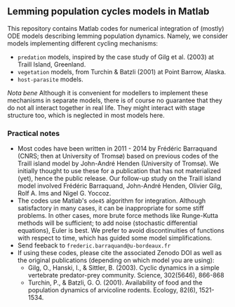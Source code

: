 ## Lemming population cycles models in Matlab

This repository contains Matlab codes for numerical integration of (mostly) ODE models describing lemming population dynamics. Namely, we consider models implementing different cycling mechanisms: 

- ``predation`` models, inspired by the case study of Gilg et al. (2003) at Traill Island, Greenland. 
- ``vegetation`` models, from Turchin & Batzli (2001) at Point Barrow, Alaska. 
- ``host-parasite`` models. 

*Nota bene* Although it is convenient for modellers to implement these mechanisms in separate models, there is of course no guarantee that they do not all interact together in real life. They might interact with stage structure too, which is neglected in most models here. 

### Practical notes 

- Most codes have been written in 2011 - 2014 by Frédéric Barraquand (CNRS; then at University of Tromsø) based on previous codes of the Traill island model by John-André Henden (University of Tromsø). We initially thought to use these for a publication that has not materialized (yet), hence the public release. Our follow-up study on the Traill island model involved Frédéric Barraquand, John-André Henden, Olivier Gilg, Rolf A. Ims and Nigel G. Yoccoz. 
- The codes use Matlab's ``ode45`` algorithm for integration. Although satisfactory in many cases, it can be inappropriate for some stiff problems. In other cases, more brute force methods like Runge-Kutta methods will be sufficient; to add noise (stochastic differential equations), Euler is best. We prefer to avoid discontinuities of functions with respect to time, which has guided some model simplifications.
- Send feeback to ``frederic.barraquand@u-bordeaux.fr`` 
- If using these codes, please cite the associated Zenodo DOI as well as the original publications (depending on which model you are using):
     + Gilg, O., Hanski, I., & Sittler, B. (2003). Cyclic dynamics in a simple vertebrate predator-prey community. Science, 302(5646), 866-868
     + Turchin, P., & Batzli, G. O. (2001). Availability of food and the population dynamics of arvicoline rodents. Ecology, 82(6), 1521-1534.




